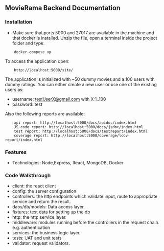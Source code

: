 ## MovieRama Backend Documentation ##

### Installation ### 

* Make sure that ports 5000 and 27017 are available in the machine and that docker is installed.
Unzip the file, open a terminal inside the project folder and type:
```
    docker-compose up
```

To access the application open:
```
    http://localhost:5000/site/

```

The application is initialized with ~50 dummy movies and a 100 users with dummy ratings.
You can either create a new user or use one of the existing users as:
* username: testUserX@gmail.com  with X:1..100 
* password: test

Also the following reports are available:
```
    api report: http://localhost:5000/docs/apidoc/index.html
    JS code report: http://localhost:5000/docs/jsdoc/index.html
    test report: http://localhost:5000/docs/testreport/index.html
    coverage report: http://localhost:5000/coverage/lcov-report/index.html
```

### Features ###

* Technologies: Node,Express, React, MongoDB, Docker


### Code Walkthrough ###

* client: the react client
* config: the server configuration
* controllers: the http endpoints which validate input, route to appropriate service
and return the result.
* daos/db/models: Data access layer.
* fixtures: test data for setting up the db
* http: the http service layer.
* middleware: modules running before the controllers in the request chain. e.g. authentication
* services: the business logic layer.
* tests: UAT and unit tests
* validator: request validators.